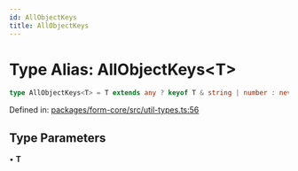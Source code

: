 ```yaml
---
id: AllObjectKeys
title: AllObjectKeys
---
```


<!-- DO NOT EDIT: this page is autogenerated from the type comments -->

# Type Alias: AllObjectKeys\<T\>

```ts
type AllObjectKeys<T> = T extends any ? keyof T & string | number : never;
```

Defined in: [packages/form-core/src/util-types.ts:56](https://github.com/TanStack/form/blob/main/packages/form-core/src/util-types.ts#L56)

## Type Parameters

• **T**
